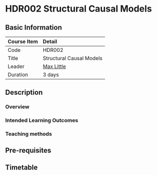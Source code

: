 # HDR002 Structural Causal Models

## Basic Information

| Course Item | Detail |
| :---- | :------ |
| Code | HDR002 |
| Title | Structural Causal Models |
| Leader | [Max Little](http://www.maxlittle.net/home/index.php) |
| Duration | 3 days |

## Description

### Overview 

### Intended Learning Outcomes

### Teaching methods

## Pre-requisites

## Timetable


